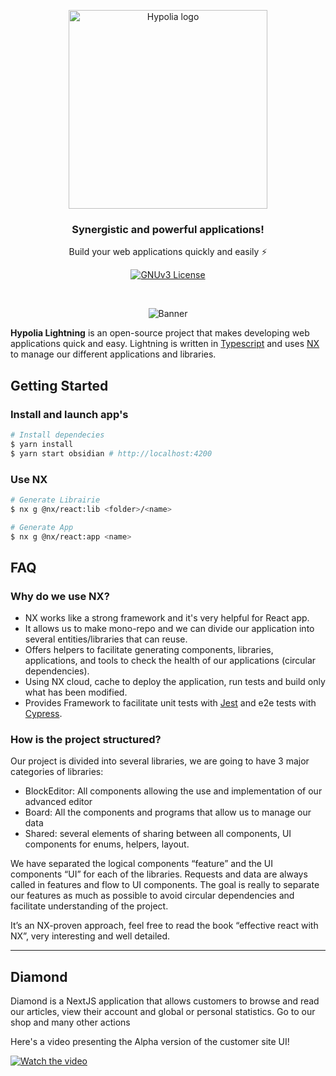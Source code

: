 <p align="center">
  <a href="https://www.hypolia.fr">
    <img src="https://media.discordapp.net/attachments/936741758635769866/937762244014522458/logo_4005x2156.png?width=2644&height=1424" width="318px" alt="Hypolia logo" />
  </a>
</p>
<h3 align="center">Synergistic and powerful applications!</h3>
<p align="center">Build your web applications quickly and easily ⚡</p>

<p align="center">
  <a href="https://github.com/hypolia/lightning/blob/master/LICENSE">
    <img alt="GNUv3 License" src="https://img.shields.io/badge/License-GNU%20v3-yellow.svg">
  </a>

</p>

<br />

<p align="center">
    <img src="https://miro.medium.com/v2/resize:fit:1400/1*RjjHWXEUgGHcwgtuXmv4zw.png"  alt="Banner" />
</p>

**Hypolia Lightning** is an open-source project that makes developing web applications quick and easy. Lightning is written in [Typescript](https://www.typescriptlang.org/) and uses [NX](https://nx.dev/) to manage our different applications and libraries.

## Getting Started

### Install and launch app's
```bash
# Install dependecies
$ yarn install
$ yarn start obsidian # http://localhost:4200
```

### Use NX
```bash
# Generate Librairie
$ nx g @nx/react:lib <folder>/<name>

# Generate App
$ nx g @nx/react:app <name>
```

## FAQ
### Why do we use NX?

- NX works like a strong framework and it's very helpful for React app.
- It allows us to make mono-repo and we can divide our application into several entities/libraries that can reuse.
- Offers helpers to facilitate generating components, libraries, applications, and tools to check the health of our applications (circular dependencies).
- Using NX cloud, cache to deploy the application, run tests and build only what has been modified.
- Provides Framework to facilitate unit tests with [Jest](https://jestjs.io/) and e2e tests with [Cypress](https://www.cypress.io/).

### How is the project structured?

Our project is divided into several libraries, we are going to have 3 major categories of libraries:

- BlockEditor: All components allowing the use and implementation of our advanced editor
- Board: All the components and programs that allow us to manage our data
- Shared: several elements of sharing between all components, UI components for enums, helpers, layout.

We have separated the logical components “feature” and the UI components “UI” for each of the libraries. Requests and data are always called in features and flow to UI components. The goal is really to separate our features as much as possible to avoid circular dependencies and facilitate understanding of the project.

It’s an NX-proven approach, feel free to read the book “effective react with NX”, very interesting and well detailed.

---
## Diamond
Diamond is a NextJS application that allows customers to browse and read our articles, view their account and global or personal statistics. Go to our shop and many other actions


Here's a video presenting the Alpha version of the customer site UI!

[![Watch the video](https://cdn.discordapp.com/attachments/936741758635769866/948191889138524190/Render_1_Jour.png)](https://cdn.discordapp.com/attachments/936741758635769866/1115565982346379354/enregistrement-de-lecran-2023-06-06-a-105616_2dg798mX.mp4)